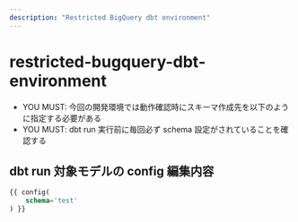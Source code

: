 ```yaml
---
description: "Restricted BigQuery dbt environment"
---
```


# restricted-bugquery-dbt-environment

- YOU MUST: 今回の開発環境では動作確認時にスキーマ作成先を以下のように指定する必要がある
- YOU MUST: dbt run 実行前に毎回必ず schema 設定がされていることを確認する

## dbt run 対象モデルの config 編集内容

```sql
{{ config(
    schema='test'
) }}
```
